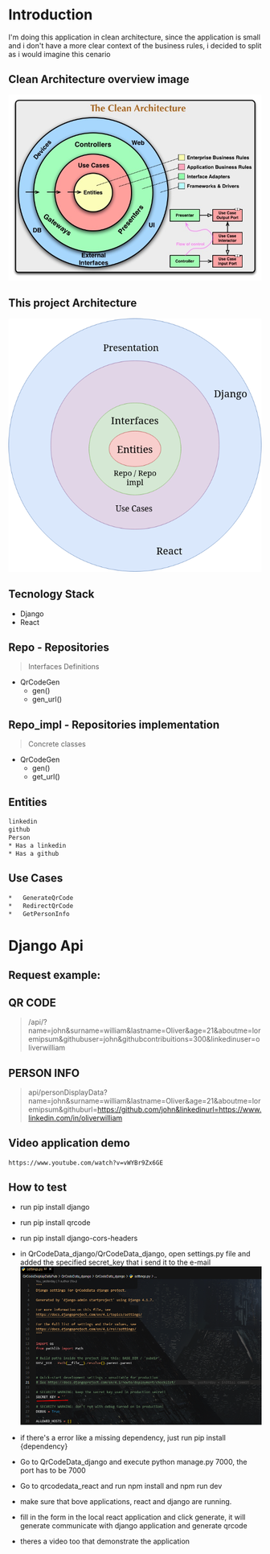 # Introduction
<p>I'm doing this application in clean architecture, since the application is small and i don't have a more 
clear context of the business rules, i decided to split as i would imagine this cenario </p>

## Clean Architecture overview image
![Clean Architecture ](CleanArchitecture.jpg)


## This project Architecture
![Project Architecture](architecture.png)


## Tecnology Stack
* Django 
* React

## Repo - Repositories 

  > Interfaces Definitions
  * QrCodeGen
      * gen()
      * gen_url()

## Repo_impl - Repositories implementation
  > Concrete classes
  * QrCodeGen
      * gen()
      * get_url()  

## Entities
    linkedin
    github
    Person
    * Has a linkedin
    * Has a github


## Use Cases
    *   GenerateQrCode
    *   RedirectQrCode
    *   GetPersonInfo

# Django Api
## Request example:
## QR CODE
> /api/?name=john&surname=william&lastname=Oliver&age=21&aboutme=loremipsum&githubuser=john&githubcontribuitions=300&linkedinuser=oliverwilliam

## PERSON INFO
> api/personDisplayData?name=john&surname=william&lastname=Oliver&age=21&aboutme=loremipsum&githuburl=https://github.com/john&linkedinurl=https://www.linkedin.com/in/oliverwilliam


## Video application demo
    https://www.youtube.com/watch?v=vWYBr9Zx6GE


## How to test
* run pip install django
* run pip install qrcode
* run pip install django-cors-headers
* in QrCodeData_django/QrCodeData_django, open settings.py file and added the specified secret_key that i send it to the e-mail
![Secret Key ](secret_key.png)

* if there's a error like a missing dependency, just run pip install {dependency}
* Go to QrCodeData_django and execute python manage.py 7000, the port has to be 7000
* Go to qrcodedata_react and run npm install and npm run dev
* make sure that bove applications, react and django are running.
* fill in the form in the local react application and click generate, it will generate communicate with django application and generate qrcode
* theres a video too that demonstrate the application
